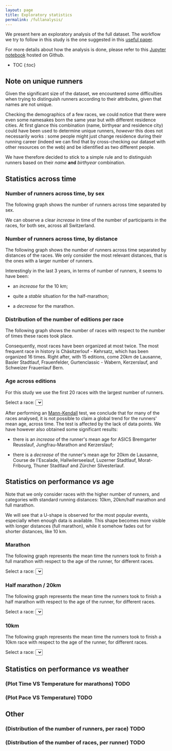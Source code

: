 ```yaml
---
layout: page
title: Exploratory statistics
permalink: /fullanalysis/
---
```


We present here an exploratory analysis of the full dataset. The workflow we try
to follow in this study is the one suggested in this [useful
paper](http://science.sciencemag.org/content/347/6228/1314.full). 

For more details about how the analysis is done, please refer to this 
[Jupyter notebook](https://github.com/maximepeschard/hop_suisse/blob/master/data_analysis/exploratory_full_sport_dataset.ipynb) 
hosted on Github.

* TOC
{:toc}


## Note on unique runners

Given the significant size of the dataset, we encountered some difficulties when
trying to distinguish runners according to their attributes, given that names
are not unique.

Checking the demographics of a few races, we could notice that there were even
some namesakes born the same year but with different residence cities. At first
glance this combination (name, birthyear and residence city) could have been
used to determine unique runners, *however* this does not necessarily works :
some people might just change residence during their running career (indeed we
can find that by cross-checking our dataset with other resources on the web) and
be idientified as two different people.

We have therefore decided to stick to a simple rule and to distinguish runners
based on their *name* **and** *birthyear* combination.

## Statistics across time

### Number of runners across time, by sex

The following graph shows the number of runners across time separated 
by sex. 

<div id="runners-count-sex"></div>

We can observe a clear *increase* in time of the number of participants 
in the races, for both sex, across all Switzerland. 

### Number of runners across time, by distance

The following graph shows the number of runners across time separated 
by distances of the races. We only consider the most relevant distances, 
that is the ones with a larger number of runners. 

<div id="runners-count-distance"></div>

Interestingly in the last 3 years, in terms of number of runners, it 
seems to have been: 

* an *increase* for the 10 km;

* quite a *stable* situation for the half-marathon;

* a *decrease* for the marathon.

### Distribution of the number of editions per race

The following graph shows the number of races with respect to the 
number of times these races took place. 

<div id="editions-distribution"></div>

Consequently, most races have been organized at most twice. The most 
frequent race in history is Chäsitzerlouf - Kehrsatz, which has been 
organized 16 times. Right after, with 15 editions, come 20km de Lausanne, 
Basler Stadtlauf, Frauenfelder, Gurtenclassic - Wabern, Kerzerslauf, and 
Schweizer Frauenlauf Bern. 

### Age across editions

For this study we use the first 20 races with the largest number of 
runners. 

Select a race: <select id='race' onchange='drawAgesAcrossEditions();'></select>
<div id="age-popular-races"></div>

After performing an
[Mann-Kendall](http://vsp.pnnl.gov/help/Vsample/Design_Trend_Mann_Kendall.htm)
test, we conclude that for many of the races analysed, it is not possible to
claim a global trend for the runners' mean age, across time. The test is
affected by the lack of data points. We have however also obtained some
significant results:

* there is an *increase* of the runner's mean age for ASICS Bremgarter 
Reusslauf, Jungfrau-Marathon and Kerzerslauf; 

* there is a *decrease* of the runner's mean age for 20km de Lausanne, 
Course de l'Escalade, Hallwilerseelauf, Luzerner Stadtlauf, 
Morat-Fribourg, Thuner Stadtlauf and Zürcher Silvesterlauf. 

## Statistics on performance *vs* age

Note that we only consider races with the higher number of runners, and 
categories with standard running distances: 10km, 20km/half marathon 
and full marathon.

We will see that a U-shape is observed for the most popular events, 
especially when enough data is available. This shape becomes more 
visible with longer distances (full marathon), while it somehow fades 
out for shorter distances, like 10 km.

### Marathon

The following graph represents the mean time the runners took to finish 
a full marathon with respect to the age of the runner, for different 
races. 

Select a race: <select id='race-42km' onchange='drawTimeWrtAge("42km");'></select>
<div id="timevsage-42km"></div>

### Half marathon / 20km

The following graph represents the mean time the runners took to finish 
a half marathon with respect to the age of the runner, for different 
races. 

Select a race: <select id='race-21km'  onchange="drawTimeWrtAge('21km');"></select>
<div id="timevsage-21km"></div>

### 10km
The following graph represents the mean time the runners took to finish 
a 10km race with respect to the age of the runner, for different races. 

Select a race: <select id='race-10km' onchange="drawTimeWrtAge('10km');"></select>
<div id="timevsage-10km"></div>

## Statistics on performance *vs* weather

### (Plot Time VS Temperature for marathons) **TODO**

### (Plot Pace VS Temperature) **TODO**

## Other

### (Distribution of the number of runners, per race) **TODO**

### (Distribution of the number of races, per runner) **TODO**


<script type="text/javascript">

function drawCountAcrossTime(category) {
  // category = 'sex' or 'distance'
  var data = {{ site.data.full_viz.across-time | jsonify }}
  var categData = data["runners-count-"+category]
  var cols = []
  var xsValues = {}
  for (let key of Object.keys(categData)) {
    var count = categData[key]["counts"]
    var years = categData[key]["years"]
    count.unshift(key)
    years.unshift(key+"_x")
    cols.push(count)
    cols.push(years)
    xsValues[key] = key+"_x"
  }
  var chart = c3.generate({
    bindto: '#runners-count-'+category,
    data: {
      xs: xsValues,
      columns: cols,
      type: 'bar'
    },
    axis: {
		x: { 
			label: {text:'Year',position:'outer-right'}
		}, 
		y: {
			label: {text:'Total number of runners',position:'inner-center'}
		}
	}
  })
}

function drawEventsCount() {
  var data = {{ site.data.full_viz.across-time | jsonify }}
  var eventsData = data["events-count"]
  var xsValues = eventsData.months
  xsValues.unshift("months")
  var counts = eventsData.count
  counts.unshift("counts")
  var chart = c3.generate({
    bindto: '#events-count',
    data: {
      x: 'months',
      columns: [xsValues, counts],
      type: 'scatter'
    }
  })
}

function drawEditionsDistribution() {
  var data = {{ site.data.full_viz.across-time | jsonify }}
  var editionsData = data["editions-distribution"]
  var xsValues = editionsData["editions-per-race"]
  xsValues.unshift('editions per race')
  var counts = editionsData.count
  counts.unshift("counts")
  var chart = c3.generate({
    bindto: '#editions-distribution',
    data: {
      x: 'editions per race',
      columns: [xsValues, counts],
      type: 'bar'
    },
    axis: {
      x: {label: {text: 'Number of editions per race', position:'outer-right'}}, 
      y: {label: {text: 'Number of races', position: 'outer-center'}}
	}
  })
}

function fillRaceSelect() {
  var data = {{ site.data.full_viz.across-time.age-popular-races | jsonify }}
  Object.keys(data).forEach(function(name) {
    $('#race').append(new Option(name, name));
  })
}

function fillRaceSelect2(km) {
	var data = {{ site.data.full_viz.timeVSage | jsonify }}
	Object.keys(data[km]["men"]).forEach(function(name) {
		$('#race-'+km).append(new Option(name, name));
	})
}

function drawAgesAcrossEditions() {
  var selectedRace = $('#race').val()  
  var data = {{ site.data.full_viz.across-time.age-popular-races | jsonify }}
  var raceData = data[selectedRace]
  var meanAges = raceData['mean_ages']
  var medianAges = raceData['median_ages']
  meanAges.unshift("mean age")
  medianAges.unshift("median age")
  var years = raceData.years
  years.unshift("year")
  var chart = c3.generate({
    bindto: '#age-popular-races',
    data: {
      x: 'year',
      columns: [years, meanAges, medianAges]
    }, 
    axis: {
			x: {
				label: {text: 'Race year', position:'outer-right'}
			}, 
			y: {
				label: {text: 'Runners age', position: 'outer-center'}
			}
		}
  })
}

function drawTimeWrtAge(km) {
	var selectedRace = $('#race-'+km).val() 
	var data = {{ site.data.full_viz.timeVSage | jsonify }}
	data = data[km]
	
	var menRaceData = data["men"][selectedRace]
	var womenRaceData = data["women"][selectedRace]
	var menMedianTimes = menRaceData.median_times
	menMedianTimes.unshift("men")
	var womenMedianTimes = womenRaceData.median_times
	womenMedianTimes.unshift("women")
	var menAges = menRaceData.ages
	menAges.unshift("men age")
	var womenAges = womenRaceData.ages
	womenAges.unshift("women age")
	
	var chart = c3.generate({
		bindto: '#timevsage-'+km,
		data: {
			xs: {
				'men': 'men age',
				'women': 'women age'
			}, 
			columns: [menAges, womenAges, menMedianTimes, womenMedianTimes]
		}, 
		axis: {
			x: {
				label: {text:'Runners mean age',position:'outer-right'}
			}, 
			y: {
				label: {text: 'Median time [min]', position: 'inner-center'}
			}
		}
	});
	
}

drawCountAcrossTime('sex')
drawCountAcrossTime('distance')
drawEventsCount()
drawEditionsDistribution()
fillRaceSelect()
drawAgesAcrossEditions()
fillRaceSelect2("42km")
drawTimeWrtAge("42km")
fillRaceSelect2("21km")
drawTimeWrtAge("21km")
fillRaceSelect2("10km")
drawTimeWrtAge("10km")
</script>
